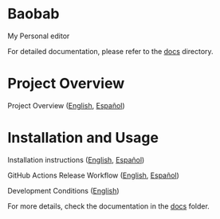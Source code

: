 # Baobab
My Personal editor

For detailed documentation, please refer to the [docs](docs/) directory.

# Project Overview

Project Overview ([English](docs/project-overview/project-overview.en.md), [Español](docs/project-overview/project-overview.es.md))

# Installation and Usage

Installation instructions ([English](docs/installation/installation.en.md), [Español](docs/installation/installation.es.md))

GitHub Actions Release Workflow ([English](docs/release/github-release.en.md), [Español](docs/release/github-release.es.md))

Development Conditions ([English](docs/meta/Copilot.md))

For more details, check the documentation in the [docs](docs/) folder.
